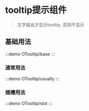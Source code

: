 # tooltip提示组件

> 文字超出才显示tooltip, 否则不显示

## 基础用法

:::demo
OTooltip/base
:::

### 通常用法

:::demo
OTooltip/usually
:::

### 插槽用法

:::demo
OTooltip/slot
:::
